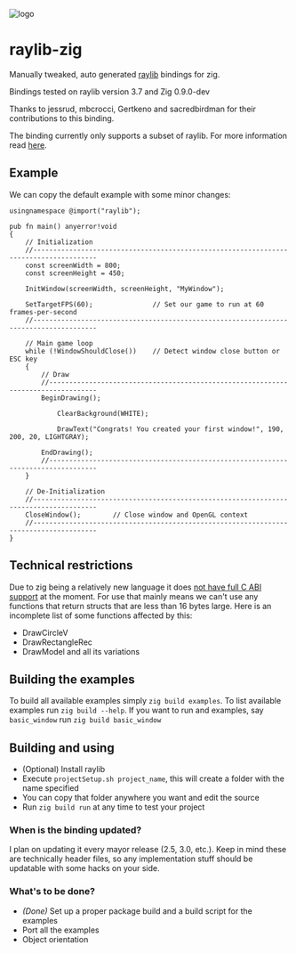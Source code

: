 ![logo](https://github.com/Not-Nik/raylib-zig/blob/master/logo/logo.png)

# raylib-zig

Manually tweaked, auto generated [raylib](https://github.com/raysan5/raylib) bindings for zig.

Bindings tested on raylib version 3.7 and Zig 0.9.0-dev

Thanks to jessrud, mbcrocci, Gertkeno and sacredbirdman for their contributions to this binding.

The binding currently only supports a subset of raylib. For more information read [here](https://github.com/Not-Nik/raylib-zig#technical-restrictions).

## Example

We can copy the default example with some minor changes:

```zig
usingnamespace @import("raylib");

pub fn main() anyerror!void
{
    // Initialization
    //--------------------------------------------------------------------------------------
    const screenWidth = 800;
    const screenHeight = 450;

    InitWindow(screenWidth, screenHeight, "MyWindow");

    SetTargetFPS(60);               // Set our game to run at 60 frames-per-second
    //--------------------------------------------------------------------------------------

    // Main game loop
    while (!WindowShouldClose())    // Detect window close button or ESC key
    {
        // Draw
        //----------------------------------------------------------------------------------
        BeginDrawing();

            ClearBackground(WHITE);

            DrawText("Congrats! You created your first window!", 190, 200, 20, LIGHTGRAY);

        EndDrawing();
        //----------------------------------------------------------------------------------
    }

    // De-Initialization
    //--------------------------------------------------------------------------------------
    CloseWindow();        // Close window and OpenGL context
    //--------------------------------------------------------------------------------------
}
```

## Technical restrictions

Due to zig being a relatively new language it does [not have full C ABI support](https://github.com/ziglang/zig/issues/1481) at the moment. For use that mainly means we
can't use any functions that return structs that are less than 16 bytes large. Here is an incomplete list of some functions affected by this:

+ DrawCircleV
+ DrawRectangleRec
+ DrawModel and all its variations

## Building the examples

To build all available examples simply `zig build examples`. To list available examples run `zig build --help`. If you want to run and examples, say `basic_window`
run `zig build basic_window`

## Building and using

+ (Optional) Install raylib
+ Execute `projectSetup.sh project_name`, this will create a folder with the name specified
+ You can copy that folder anywhere you want and edit the source
+ Run `zig build run` at any time to test your project

### When is the binding updated?

I plan on updating it every mayor release (2.5, 3.0, etc.). Keep in mind these are technically header files, so any implementation stuff should be updatable with some
hacks on your side.

### What's to be done?

+ _(Done)_ Set up a proper package build and a build script for the examples
+ Port all the examples
+ Object orientation
